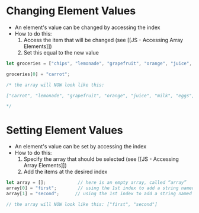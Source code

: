 # Changing Element Values
* An element's value can be changed by accessing the index
* How to do this:
	1) Access the item that will be changed (see [[JS - Accessing Array Elements]])
	2) Set this equal to the new value
```js
let groceries = ["chips", "lemonade", "grapefruit", "orange", "juice", "milk", "eggs", "cookies", "banana", "cheese"];

groceries[0] = "carrot";

/* the array will NOW look like this: 

["carrot", "lemonade", "grapefruit", "orange", "juice", "milk", "eggs", "cookies", "banana", "cheese"];

*/
```

# Setting Element Values
* An element's value can be set by accessing the index
* How to do this: 
	1) Specify the array that should be selected (see [[JS - Accessing Array Elements]])
	2) Add the items at the desired index
```js
let array = [];            // here is an empty array, called “array”
array[0] = "first";        // using the 1st index to add a string named first
array[1] = "second";      // using the 1st index to add a string named second

// the array will NOW look like this: ["first", "second"]
```